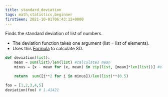 ```yaml
---
title: standard_deviation
tags: math,statistics,beginner
firstSeen: 2021-10-01T06:43:12+0000
---
```


Finds the standard deviation of list of numbers.

- The deviation function takes one argument (list = list of elements).
- Uses this [Formula](https://www.mathsisfun.com/data/standard-deviation-formulas.html) to calculate SD.

```py
def deviation(list):
    mean = sum(list)/len(list) #calculates mean
    minus = [x - mean for (x, mean) in zip(list, [mean]*len(list))] #element wise substraction with mean

    return  sum([i**2 for i in minus])/len(list)**(0.5) 

```

```py
foo = [1,2,3,4,5]
deviation(foo) # 1.41421
```
